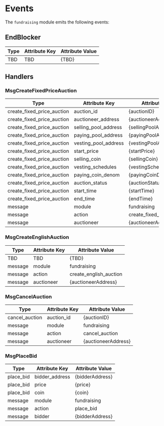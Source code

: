 <!-- order: 7 -->

# Events

The `fundraising` module emits the following events:

## EndBlocker

| Type                   | Attribute Key        | Attribute Value        |
| ---------------------- | -------------------- | ---------------------- |
| TBD  | TBD               | {TBD}                 |

## Handlers

### MsgCreateFixedPriceAuction

| Type                       | Attribute Key         | Attribute Value            |
| -------------------------- | --------------------- | -------------------------- |
| create_fixed_price_auction | auction_id            | {auctionID}                |
| create_fixed_price_auction | auctioneer_address    | {auctioneerAddress}        |
| create_fixed_price_auction | selling_pool_address  | {sellingPoolAddress}       |
| create_fixed_price_auction | paying_pool_address   | {payingPoolAddress}        |
| create_fixed_price_auction | vesting_pool_address  | {vestingPoolAddress}       |
| create_fixed_price_auction | start_price           | {startPrice}               |
| create_fixed_price_auction | selling_coin          | {sellingCoin}              |
| create_fixed_price_auction | vesting_schedules     | {vestingSchedules}         |
| create_fixed_price_auction | paying_coin_denom     | {payingCoinDenom}          |
| create_fixed_price_auction | auction_status        | {auctionStatus}            |
| create_fixed_price_auction | start_time            | {startTime}                |
| create_fixed_price_auction | end_time              | {endTime}                  |
| message                    | module                | fundraising                |
| message                    | action                | create_fixed_price_auction |
| message                    | auctioneer            | {auctioneerAddress}        | 

### MsgCreateEnglishAuction

| Type                      | Attribute Key        | Attribute Value            |  
| ------------------------- | -------------------- | -------------------------- |
| TBD                       | TBD                  | {TBD}                      |
| message                   | module               | fundraising                |
| message                   | action               | create_english_auction     |
| message                   | auctioneer           | {auctioneerAddress}        | 


### MsgCancelAuction

| Type           | Attribute Key | Attribute Value     |
| -------------- | ------------- | ------------------- |
| cancel_auction | auction_id    | {auctionID}         |
| message        | module        | fundraising         |
| message        | action        | cancel_auction      |
| message        | auctioneer    | {auctioneerAddress} | 

### MsgPlaceBid

| Type      | Attribute Key  | Attribute Value |
| --------- | -------------- | --------------- |
| place_bid | bidder_address | {bidderAddress} |
| place_bid | price          | {price}         |
| place_bid | coin           | {coin}          |
| message   | module         | fundraising     |
| message   | action         | place_bid       |
| message   | bidder         | {bidderAddress} | 

